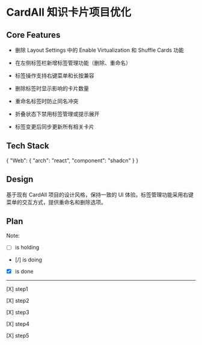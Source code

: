 # CardAll 知识卡片项目优化

## Core Features

- 删除 Layout Settings 中的 Enable Virtualization 和 Shuffle Cards 功能

- 在左侧标签栏新增标签管理功能（删除、重命名）

- 标签操作支持右键菜单和长按兼容

- 删除标签时显示影响的卡片数量

- 重命名标签时防止同名冲突

- 折叠状态下禁用标签管理或提示展开

- 标签变更后同步更新所有相关卡片

## Tech Stack

{
  "Web": {
    "arch": "react",
    "component": "shadcn"
  }
}

## Design

基于现有 CardAll 项目的设计风格，保持一致的 UI 体验。标签管理功能采用右键菜单的交互方式，提供重命名和删除选项。

## Plan

Note: 

- [ ] is holding
- [/] is doing
- [X] is done

---

[X] step1

[X] step2

[X] step3

[X] step4

[X] step5
